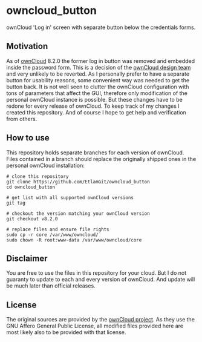 # owncloud_button
ownCloud 'Log in' screen with separate button below the credentials forms.

## Motivation
As of [ownCloud](https://www.owncloud.org) 8.2.0 the former log in button was removed and embedded inside the password form. This is a decision of the [ownCloud design team](https://owncloud.org/contribute/design/) and very unlikely to be reverted. As I personally prefer to have a separate button for usability reasons, some convenient way was needed to get the button back. It is not well seen to clutter the ownCloud configuration with tons of parameters that affect the GUI, therefore only modification of the personal ownCloud instance is possible. But these changes have to be redone for every release of ownCloud. To keep track of my changes I created this repository. And of course I hope to get help and verification from others.

## How to use
This repository holds separate branches for each version of ownCloud. Files contained in a branch should replace the originally shipped ones in the personal ownCloud installation:

```
# clone this repository
git clone https://github.com/EtlamGit/owncloud_button
cd owncloud_button

# get list with all supported ownCloud versions
git tag

# checkout the version matching your ownCloud version
git checkout v8.2.0

# replace files and ensure file rights
sudo cp -r core /var/www/owncloud/
sudo chown -R root:www-data /var/www/owncloud/core
```

## Disclaimer
You are free to use the files in this repository for your cloud. But I do not guaranty to update to each and every version of ownCloud. And update will be much later than official releases.

## License
The original sources are provided by the [ownCloud project](https://github.com/owncloud/core/). As they use the GNU Affero General Public License, all modified files provided here are most likely also to be provided with that license.
